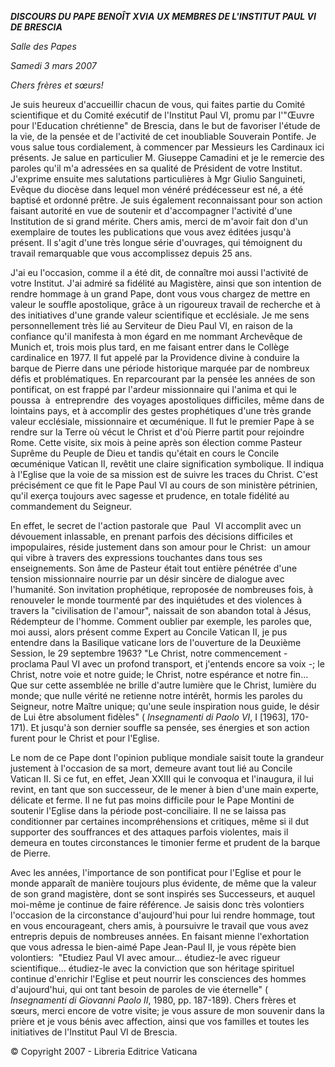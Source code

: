 ***DISCOURS DU PAPE BENOÎT XVI******A*** ***UX MEMBRES DE L'INSTITUT PAUL VI DE BRESCIA***

*Salle des Papes*

*Samedi 3 mars 2007*

*Chers frères et sœurs!*

Je suis heureux d'accueillir chacun de vous, qui faites partie du Comité scientifique et du Comité exécutif de l'Institut Paul VI, promu par l'"Œuvre pour l'Education chrétienne" de Brescia, dans le but de favoriser l'étude de la vie, de la pensée et de l'activité de cet inoubliable Souverain Pontife. Je vous salue tous cordialement, à commencer par Messieurs les Cardinaux ici présents. Je salue en particulier M. Giuseppe Camadini et je le remercie des paroles qu'il m'a adressées en sa qualité de Président de votre Institut. J'exprime ensuite mes salutations particulières à Mgr Giulio Sanguineti, Evêque du diocèse dans lequel mon vénéré prédécesseur est né, a été baptisé et ordonné prêtre. Je suis également reconnaissant pour son action faisant autorité en vue de soutenir et d'accompagner l'activité d'une Institution de si grand mérite. Chers amis, merci de m'avoir fait don d'un exemplaire de toutes les publications que vous avez éditées jusqu'à présent. Il s'agit d'une très longue série d'ouvrages, qui témoignent du travail remarquable que vous accomplissez depuis 25 ans.

J'ai eu l'occasion, comme il a été dit, de connaître moi aussi l'activité de votre Institut. J'ai admiré sa fidélité au Magistère, ainsi que son intention de rendre hommage à un grand Pape, dont vous vous chargez de mettre en valeur le souffle apostolique, grâce à un rigoureux travail de recherche et à des initiatives d'une grande valeur scientifique et ecclésiale. Je me sens personnellement très lié au Serviteur de Dieu Paul VI, en raison de la confiance qu'il manifesta à mon égard en me nommant Archevêque de Munich et, trois mois plus tard, en me faisant entrer dans le Collège cardinalice en 1977. Il fut appelé par la Providence divine à conduire la barque de Pierre dans une période historique marquée par de nombreux défis et problématiques. En reparcourant par la pensée les années de son pontificat, on est frappé par l'ardeur missionnaire qui l'anima et qui le poussa  à  entreprendre  des voyages apostoliques difficiles, même dans de lointains pays, et à accomplir des gestes prophétiques d'une très grande valeur ecclésiale, missionnaire et œcuménique. Il fut le premier Pape à se rendre sur la Terre où vécut le Christ et d'où Pierre partit pour rejoindre Rome. Cette visite, six mois à peine après son élection comme Pasteur Suprême du Peuple de Dieu et tandis qu'était en cours le Concile œcuménique Vatican II, revêtit une claire signification symbolique. Il indiqua à l'Eglise que la voie de sa mission est de suivre les traces du Christ. C'est précisément ce que fit le Pape Paul VI au cours de son ministère pétrinien, qu'il exerça toujours avec sagesse et prudence, en totale fidélité au commandement du Seigneur.

En effet, le secret de l'action pastorale que  Paul  VI accomplit avec un dévouement inlassable, en prenant parfois des décisions difficiles et impopulaires, réside justement dans son amour pour le Christ:  un amour qui vibre à travers des expressions touchantes dans tous ses enseignements. Son âme de Pasteur était tout entière pénétrée d'une tension missionnaire nourrie par un désir sincère de dialogue avec l'humanité. Son invitation prophétique, reproposée de nombreuses fois, à renouveler le monde tourmenté par des inquiétudes et des violences à travers la "civilisation de l'amour", naissait de son abandon total à Jésus, Rédempteur de l'homme. Comment oublier par exemple, les paroles que, moi aussi, alors présent comme Expert au Concile Vatican II, je pus entendre dans la Basilique vaticane lors de l'ouverture de la Deuxième Session, le 29 septembre 1963? "Le Christ, notre commencement - proclama Paul VI avec un profond transport, et j'entends encore sa voix -; le Christ, notre voie et notre guide; le Christ, notre espérance et notre fin... Que sur cette assemblée ne brille d'autre lumière que le Christ, lumière du monde; que nulle vérité ne retienne notre intérêt, hormis les paroles du Seigneur, notre Maître unique; qu'une seule inspiration nous guide, le désir de Lui être absolument fidèles" ( *Insegnamenti di Paolo VI*, I \[1963\], 170-171). Et jusqu'à son dernier souffle sa pensée, ses énergies et son action furent pour le Christ et pour l'Eglise.

Le nom de ce Pape dont l'opinion publique mondiale saisit toute la grandeur justement à l'occasion de sa mort, demeure avant tout lié au Concile Vatican II. Si ce fut, en effet, Jean XXIII qui le convoqua et l'inaugura, il lui revint, en tant que son successeur, de le mener à bien d'une main experte, délicate et ferme. Il ne fut pas moins difficile pour le Pape Montini de soutenir l'Eglise dans la période post-conciliaire. Il ne se laissa pas conditionner par certaines incompréhensions et critiques, même si il dut supporter des souffrances et des attaques parfois violentes, mais il demeura en toutes circonstances le timonier ferme et prudent de la barque de Pierre.

Avec les années, l'importance de son pontificat pour l'Eglise et pour le monde apparaît de manière toujours plus évidente, de même que la valeur de son grand magistère, dont se sont inspirés ses Successeurs, et auquel moi-même je continue de faire référence. Je saisis donc très volontiers l'occasion de la circonstance d'aujourd'hui pour lui rendre hommage, tout en vous encourageant, chers amis, à poursuivre le travail que vous avez entrepris depuis de nombreuses années. En faisant mienne l'exhortation que vous adressa le bien-aimé Pape Jean-Paul II, je vous répète bien volontiers:  "Etudiez Paul VI avec amour... étudiez-le avec rigueur scientifique... étudiez-le avec la conviction que son héritage spirituel continue d'enrichir l'Eglise et peut nourrir les consciences des hommes d'aujourd'hui, qui ont tant besoin de paroles de vie éternelle" ( *Insegnamenti di Giovanni Paolo II*, 1980, pp. 187-189). Chers frères et sœurs, merci encore de votre visite; je vous assure de mon souvenir dans la prière et je vous bénis avec affection, ainsi que vos familles et toutes les initiatives de l'Institut Paul VI de Brescia.

© Copyright 2007 - Libreria Editrice Vaticana